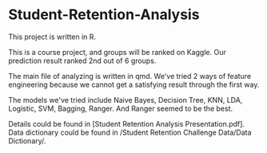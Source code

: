 # Student-Retention-Analysis

This project is written in R.

This is a course project, and groups will be ranked on Kaggle. Our prediction result ranked 2nd out of 6 groups.

The main file of analyzing is written in qmd. We've tried 2 ways of feature engineering because we cannot get a satisfying result through the first way.

The models we've tried include Naive Bayes, Decision Tree, KNN, LDA, Logistic, SVM, Bagging, Ranger. And Ranger seemed to be the best.

Details could be found in [Student Retention Analysis Presentation.pdf]. Data dictionary could be found in /Student Retention Challenge Data/Data Dictionary/.
